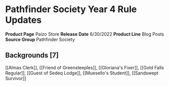 ﻿---
id: '128'
name: Pathfinder Society Year 4 Rule Updates
rarity: Common
source: null
trait: null
type: Source

---
# Pathfinder Society Year 4 Rule Updates

**Product Page** Paizo Store
**Release Date** 6/30/2022
**Product Line** Blog Posts
**Source Group** Pathfinder Society

## Backgrounds [7]

[[Almas Clerk]], [[Friend of Greensteeples]], [[Gloriana's Fixer]], [[Gold Falls Regular]], [[Guest of Sedeq Lodge]], [[Muesello's Student]], [[Sandswept Survivor]]